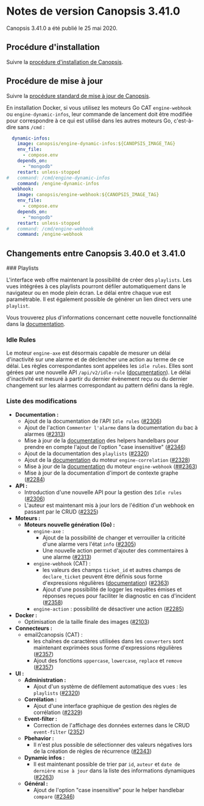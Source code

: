 # Notes de version Canopsis 3.41.0

Canopsis 3.41.0 a été publié le 25 mai 2020.

## Procédure d'installation

Suivre la [procédure d'installation de Canopsis](../guide-administration/installation/index.md).

## Procédure de mise à jour

Suivre la [procédure standard de mise à jour de Canopsis](../guide-administration/mise-a-jour/index.md).

En installation Docker, si vous utilisez les moteurs Go CAT `engine-webhook` ou `engine-dynamic-infos`, leur commande de lancement doit être modifiée pour correspondre à ce qui est utilisé dans les autres moteurs Go, c'est-à-dire sans `/cmd` :

```yaml hl_lines="9 18"
  dynamic-infos:
    image: canopsis/engine-dynamic-infos:${CANOPSIS_IMAGE_TAG}
    env_file:
      - compose.env
    depends_on:
      - "mongodb"
    restart: unless-stopped
#   command: /cmd/engine-dynamic-infos
    command: /engine-dynamic-infos
  webhook:
    image: canopsis/engine-webhook:${CANOPSIS_IMAGE_TAG}
    env_file:
      - compose.env
    depends_on:
      - "mongodb"
    restart: unless-stopped
#   command: /cmd/engine-webhook
    command: /engine-webhook
```

## Changements entre Canopsis 3.40.0 et 3.41.0

### Playlists

L'interface web offre maintenant la possibilité de créer des `playlists`. Les vues intégrées à ces playlists pourront défiler automatiquement dans le navigateur ou en mode plein écran. Le délai entre chaque vue est paramétrable. Il est également possible de générer un lien direct vers une `playlist`.

Vous trouverez plus d'informations concernant cette nouvelle fonctionnalité dans la [documentation](../guide-utilisation/interface/playlists/index.md).

### Idle Rules

Le moteur `engine-axe` est désormais capable de mesurer un délai d'inactivité sur une alarme et de déclencher une action au terme de ce délai. Les règles correspondantes sont appelées les `idle rules`. Elles sont gérées par une nouvelle API `/api/v2/idle-rule` ([documentation](../guide-developpement/api/api-v2-idle-rule.md)). Le délai d'inactivité est mesuré à partir du dernier évènement reçu ou du dernier changement sur les alarmes correspondant au pattern défini dans la règle.

### Liste des modifications

*  **Documentation :**
    *  Ajout de la documentation de l'API `Idle rules` ([#2306](https://git.canopsis.net/canopsis/canopsis/issues/2306))
    *  Ajout de l'action `Commenter l'alarme` dans la documentation du bac à alarmes ([#2313](https://git.canopsis.net/canopsis/canopsis/issues/2313))
    *  Mise à jour de la [documentation](../guide-utilisation/interface/helpers/index.md) des helpers handelbars pour prendre en compte l'ajout de l'option "case insensitive" ([#2346](https://git.canopsis.net/canopsis/canopsis/issues/2346))
    * Ajout de la documentation des `playlists` ([#2320](https://git.canopsis.net/canopsis/canopsis/issues/2320))
    * Ajout de la [documentation](../guide-administration/moteurs/moteur-correlation.md) du moteur `engine-correlation` ([#2328](https://git.canopsis.net/canopsis/canopsis/issues/2328))
    * Mise à jour de la [documentation](../guide-administration/moteurs/moteur-webhook.md) du moteur `engine-webhook` ([##2363](https://git.canopsis.net/canopsis/canopsis/issues/2363))
    * Mise à jour de la documentation d'import de contexte graphe ([#2284](https://git.canopsis.net/canopsis/canopsis/issues/2284))
*  **API :**
    *  Introduction d'une nouvelle API pour la gestion des `Idle rules` ([#2306](https://git.canopsis.net/canopsis/canopsis/issues/2306))
    *  L'auteur est maintenant mis à jour lors de l'édition d'un webhook en passant par le CRUD ([#2325](https://git.canopsis.net/canopsis/canopsis/issues/2325))
*  **Moteurs :**
    *  **Moteurs nouvelle génération (Go) :**
        *  `engine-axe` :
            *  Ajout de la possibilité de changer et verrouiller la criticité d'une alarme vers l'état `info` ([#2305](https://git.canopsis.net/canopsis/canopsis/issues/2305))
            *  Une nouvelle action permet d'ajouter des commentaires à une alarme ([#2313](https://git.canopsis.net/canopsis/canopsis/issues/2313))
        *  `engine-webhook` (CAT) :
            *  les valeurs des champs `ticket_id` et autres champs de `declare_ticket` peuvent être définis sous forme d'expressions régulières ([documentation](../guide-administration/moteurs/moteur-webhook.md)) ([#2363](https://git.canopsis.net/canopsis/canopsis/issues/2363))
            *  Ajout d'une possibilité de logger les requêtes émises et réponses reçues pour faciliter le diagnostic en cas d'incident ([#2358](https://git.canopsis.net/canopsis/canopsis/issues/2358))
        *  `engine-action` : possibilité de désactiver une action ([#2285](https://git.canopsis.net/canopsis/canopsis/issues/2285))
* **Docker :**
    * Optimisation de la taille finale des images ([#2103](https://git.canopsis.net/canopsis/canopsis/issues/2103))
*  **Connecteurs :**
    *  email2canopsis (CAT) :
        *  les chaînes de caractères utilisées dans les `converters` sont maintenant exprimées sous forme d'expressions régulières ([#2357](https://git.canopsis.net/canopsis/canopsis/issues/2357))
        *  Ajout des fonctions `uppercase`, `lowercase`, `replace` et `remove` ([#2357](https://git.canopsis.net/canopsis/canopsis/issues/2357))
*  **UI :**
    *  **Administration :**
        *  Ajout d'un système de défilement automatique des vues : les `playlists` ([#2320](https://git.canopsis.net/canopsis/canopsis/issues/2320))
    *  **Corrélation :**
        *  Ajout d'une interface graphique de gestion des règles de corrélation ([#2329](https://git.canopsis.net/canopsis/canopsis/issues/2329))
    *  **Event-filter :**
        *  Correction de l'affichage des données externes dans le CRUD `event-filter` ([2352](https://git.canopsis.net/canopsis/canopsis/issues/2352))
    *  **Pbehavior :**
        *  Il n'est plus possible de sélectionner des valeurs négatives lors de la création de règles de récurrence ([#2343](https://git.canopsis.net/canopsis/canopsis/issues/2343))
    * **Dynamic infos :**
        *  Il est maintenant possible de trier par `id`, `auteur` et `date de dernière mise à jour` dans la liste des informations dynamiques ([#2263](https://git.canopsis.net/canopsis/canopsis/issues/2263))
    * **Général :**
        *  Ajout de l'option "case insensitive" pour le helper handlebar `compare` ([#2346](https://git.canopsis.net/canopsis/canopsis/issues/2346))
